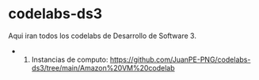 # codelabs-ds3
Aqui iran todos los codelabs de Desarrollo de Software 3.
- 1. Instancias de computo: https://github.com/JuanPE-PNG/codelabs-ds3/tree/main/Amazon%20VM%20codelab 
